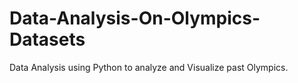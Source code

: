 # Data-Analysis-On-Olympics-Datasets
Data Analysis using Python to analyze and Visualize past Olympics.
